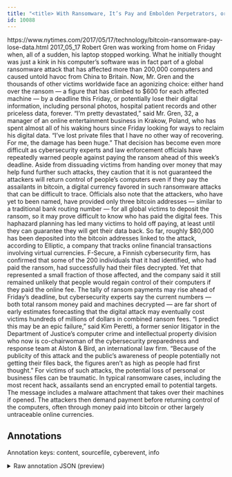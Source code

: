 ```yaml
---
title: "<title> With Ransomware, It’s Pay and Embolden Perpetrators, or Lose Precious Data  </title>"
id: 10088
---
```


<title> With Ransomware, It’s Pay and Embolden Perpetrators, or Lose Precious Data  </title>
<source> https://www.nytimes.com/2017/05/17/technology/bitcoin-ransomware-pay-lose-data.html </source>
<date> 2017_05_17 </date>
<text>
Robert Gren was working from home on Friday when, all of a sudden, his laptop stopped working.
What he initially thought was just a kink in his computer’s software was in fact part of a global ransomware attack that has affected more than 200,000 computers and caused untold havoc from China to Britain.
Now, Mr. Gren and the thousands of other victims worldwide face an agonizing choice: either hand over the ransom — a figure that has climbed to $600 for each affected machine — by a deadline this Friday, or potentially lose their digital information, including personal photos, hospital patient records and other priceless data, forever.
“I’m pretty devastated,” said Mr. Gren, 32, a manager of an online entertainment business in Krakow, Poland, who has spent almost all of his waking hours since Friday looking for ways to reclaim his digital data. “I’ve lost private files that I have no other way of recovering. For me, the damage has been huge.”
That decision has become even more difficult as cybersecurity experts and law enforcement officials have repeatedly warned people against paying the ransom ahead of this week’s deadline.
Aside from dissuading victims from handing over money that may help fund further such attacks, they caution that it is not guaranteed the attackers will return control of people’s computers even if they pay the assailants in bitcoin, a digital currency favored in such ransomware attacks that can be difficult to trace.
Officials also note that the attackers, who have yet to been named, have provided only three bitcoin addresses — similar to a traditional bank routing number — for all global victims to deposit the ransom, so it may prove difficult to know who has paid the digital fees.
This haphazard planning has led many victims to hold off paying, at least until they can guarantee they will get their data back.
So far, roughly $80,000 has been deposited into the bitcoin addresses linked to the attack, according to Elliptic, a company that tracks online financial transactions involving virtual currencies.
F-Secure, a Finnish cybersecurity firm, has confirmed that some of the 200 individuals that it had identified, who had paid the ransom, had successfully had their files decrypted. Yet that represented a small fraction of those affected, and the company said it still remained unlikely that people would regain control of their computers if they paid the online fee.
The tally of ransom payments may rise ahead of Friday’s deadline, but cybersecurity experts say the current numbers — both total ransom money paid and machines decrypted — are far short of early estimates forecasting that the digital attack may eventually cost victims hundreds of millions of dollars in combined ransom fees.
“I predict this may be an epic failure,” said Kim Peretti, a former senior litigator in the Department of Justice’s computer crime and intellectual property division who now is co-chairwoman of the cybersecurity preparedness and response team at Alston & Bird, an international law firm. “Because of the publicity of this attack and the public’s awareness of people potentially not getting their files back, the figures aren’t as high as people had first thought.”
For victims of such attacks, the potential loss of personal or business files can be traumatic. In typical ransomware cases, including the most recent hack, assailants send an encrypted email to potential targets. The message includes a malware attachment that takes over their machines if opened. The attackers then demand payment before returning control of the computers, often through money paid into bitcoin or other largely untraceable online currencies.
</text>



## Annotations

Annotation keys: content, sourcefile, cyberevent, info

<details>
<summary>Raw annotation JSON (preview)</summary>

```json
{
  "content": "Robert Gren was working from home on Friday when, all of a sudden, his laptop stopped working. What he initially thought was just a kink in his computer\u2019s software was in fact part of a global ransomware attack that has affected more than 200,000 computers and caused untold havoc from China to Britain. Now, Mr. Gren and the thousands of other victims worldwide face an agonizing choice: either hand over the ransom \u2014 a figure that has climbed to $600 for each affected machine \u2014 by a deadline this Friday, or potentially lose their digital information, including personal photos, hospital patient records and other priceless data, forever. \u201cI\u2019m pretty devastated,\u201d said Mr. Gren, 32, a manager of an online entertainment business in Krakow, Poland, who has spent almost all of his waking hours since Friday looking for ways to reclaim his digital data. \u201cI\u2019ve lost private files that I have no other way of recovering. For me, the damage has been huge.\u201d That decision has become even more difficult as cybersecurity experts and law enforcement officials have repeatedly warned people against paying the ransom ahead of this week\u2019s deadline. Aside from dissuading victims from handing over money that may help fund further such attacks, they caution that it is not guaranteed the attackers will return control of people\u2019s computers even if they pay the assailants in bitcoin, a digital currency favored in such ransomware attacks that can be difficult to trace. Officials also note that the attackers, who have yet to been named, have provided only three bitcoin addresses \u2014 similar to a traditional bank routing number \u2014 for all global victims to deposit the ransom, so it may prove difficult to know who has paid the digital fees. This haphazard planning has led many victims to hold off paying, at least until they can guarantee they will get their data back. So far, roughly $80,000 has been deposited into the bitcoin addresses linked to the attack, according to Elliptic, a company that tracks online financial transactions involving virtual currencies. F-Secure, a Finnish cybersecurity firm, has confirmed that some of the 200 individuals that it had identified, who had paid the ransom, had successfully had their files decrypted. Yet that represented a small fraction of those affected, and the company said it still remained unlikely that people would regain control of their computers if they paid the online fee. The tally of ransom payments may rise ahead of Friday\u2019s deadline, but cybersecurity experts say the current numbers \u2014 both total ransom money paid and machines decrypted \u2014 are far short of early estimates forecasting that the digital attack may eventually cost victims hundreds of millions of dollars in combined ransom fees. \u201cI predict this may be an epic failure,\u201d said Kim Peretti, a former senior litigator in the Department of Justice\u2019s computer crime and intellectual property division who now is co-chairwoman of the cybersecurity preparedness and response team at Alston & Bird, an international law firm. \u201cBecause of the publicity of this attack and the public\u2019s awareness of people potentially not getting their files back, the figures aren\u2019t as high as people had first thought.\u201d For victims of such attacks, the potential loss of personal or business files can be traumatic. In typical ransomware cases, including the most recent hack, assailants send an encrypted email to potential targets. The message includes a malware attachment that takes over their machines if opened. The attackers then demand payment before returning control of the computers, often through money paid into bitcoin or other largely untraceable online currencies.",
  "sourcefile": "10088.txt",
  "cyberevent": {
    "hopper": [
      {
        "index": 0,
        "relation": "Same",
        "events": [
          {
            "index": "E16",
          
```
</details>
